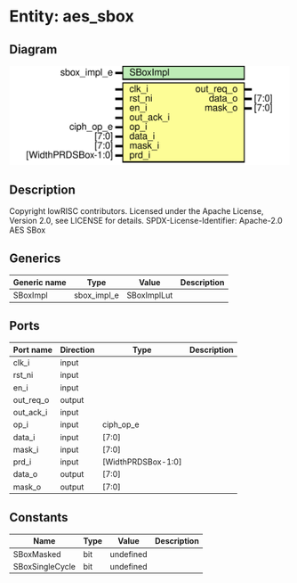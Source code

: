 # Entity: aes_sbox
## Diagram
![Diagram](aes_sbox.svg "Diagram")
## Description
Copyright lowRISC contributors.
 Licensed under the Apache License, Version 2.0, see LICENSE for details.
 SPDX-License-Identifier: Apache-2.0
 AES SBox
 
## Generics
| Generic name | Type        | Value       | Description |
| ------------ | ----------- | ----------- | ----------- |
| SBoxImpl     | sbox_impl_e | SBoxImplLut |             |
## Ports
| Port name | Direction | Type               | Description |
| --------- | --------- | ------------------ | ----------- |
| clk_i     | input     |                    |             |
| rst_ni    | input     |                    |             |
| en_i      | input     |                    |             |
| out_req_o | output    |                    |             |
| out_ack_i | input     |                    |             |
| op_i      | input     | ciph_op_e          |             |
| data_i    | input     | [7:0]              |             |
| mask_i    | input     | [7:0]              |             |
| prd_i     | input     | [WidthPRDSBox-1:0] |             |
| data_o    | output    | [7:0]              |             |
| mask_o    | output    | [7:0]              |             |
## Constants
| Name            | Type | Value     | Description |
| --------------- | ---- | --------- | ----------- |
| SBoxMasked      | bit  | undefined |             |
| SBoxSingleCycle | bit  | undefined |             |
